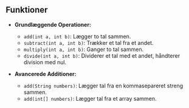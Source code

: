 ## Funktioner

- **Grundlæggende Operationer:**
  - `add(int a, int b)`: Lægger to tal sammen.
  - `subtract(int a, int b)`: Trækker et tal fra et andet.
  - `multiply(int a, int b)`: Ganger to tal sammen.
  - `divide(int a, int b)`: Dividerer et tal med et andet, håndterer division med nul.

- **Avancerede Additioner:**
  - `add(String numbers)`: Lægger tal fra en kommasepareret streng sammen.
  - `add(int[] numbers)`: Lægger tal fra et array sammen.
